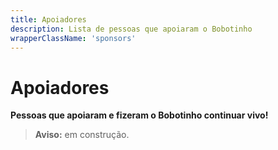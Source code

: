 ```yaml
---
title: Apoiadores
description: Lista de pessoas que apoiaram o Bobotinho
wrapperClassName: 'sponsors'
---
```


# Apoiadores

**Pessoas que apoiaram e fizeram o Bobotinho continuar vivo!**

> **Aviso:** em construção.
